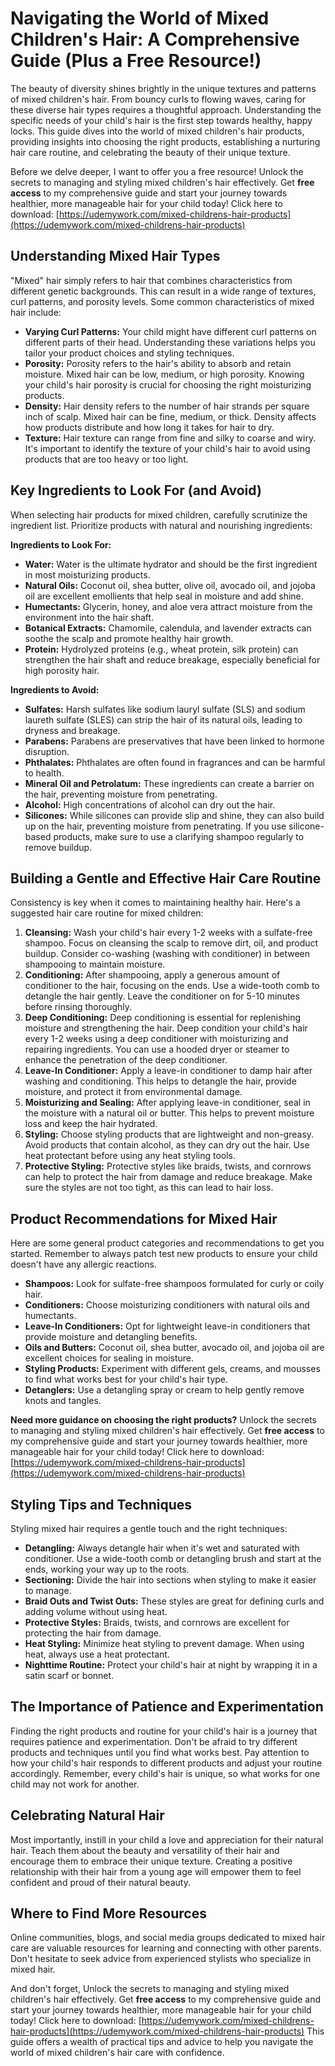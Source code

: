 # Navigating the World of Mixed Children's Hair: A Comprehensive Guide (Plus a Free Resource!)

The beauty of diversity shines brightly in the unique textures and patterns of mixed children's hair. From bouncy curls to flowing waves, caring for these diverse hair types requires a thoughtful approach. Understanding the specific needs of your child's hair is the first step towards healthy, happy locks. This guide dives into the world of mixed children's hair products, providing insights into choosing the right products, establishing a nurturing hair care routine, and celebrating the beauty of their unique texture.

Before we delve deeper, I want to offer you a free resource!  Unlock the secrets to managing and styling mixed children's hair effectively. Get **free access** to my comprehensive guide and start your journey towards healthier, more manageable hair for your child today! Click here to download: [https://udemywork.com/mixed-childrens-hair-products](https://udemywork.com/mixed-childrens-hair-products)

## Understanding Mixed Hair Types

"Mixed" hair simply refers to hair that combines characteristics from different genetic backgrounds. This can result in a wide range of textures, curl patterns, and porosity levels. Some common characteristics of mixed hair include:

*   **Varying Curl Patterns:** Your child might have different curl patterns on different parts of their head. Understanding these variations helps you tailor your product choices and styling techniques.
*   **Porosity:** Porosity refers to the hair's ability to absorb and retain moisture. Mixed hair can be low, medium, or high porosity. Knowing your child's hair porosity is crucial for choosing the right moisturizing products.
*   **Density:** Hair density refers to the number of hair strands per square inch of scalp. Mixed hair can be fine, medium, or thick. Density affects how products distribute and how long it takes for hair to dry.
*   **Texture:** Hair texture can range from fine and silky to coarse and wiry.  It's important to identify the texture of your child's hair to avoid using products that are too heavy or too light.

## Key Ingredients to Look For (and Avoid)

When selecting hair products for mixed children, carefully scrutinize the ingredient list. Prioritize products with natural and nourishing ingredients:

**Ingredients to Look For:**

*   **Water:**  Water is the ultimate hydrator and should be the first ingredient in most moisturizing products.
*   **Natural Oils:** Coconut oil, shea butter, olive oil, avocado oil, and jojoba oil are excellent emollients that help seal in moisture and add shine.
*   **Humectants:** Glycerin, honey, and aloe vera attract moisture from the environment into the hair shaft.
*   **Botanical Extracts:** Chamomile, calendula, and lavender extracts can soothe the scalp and promote healthy hair growth.
*   **Protein:** Hydrolyzed proteins (e.g., wheat protein, silk protein) can strengthen the hair shaft and reduce breakage, especially beneficial for high porosity hair.

**Ingredients to Avoid:**

*   **Sulfates:** Harsh sulfates like sodium lauryl sulfate (SLS) and sodium laureth sulfate (SLES) can strip the hair of its natural oils, leading to dryness and breakage.
*   **Parabens:** Parabens are preservatives that have been linked to hormone disruption.
*   **Phthalates:** Phthalates are often found in fragrances and can be harmful to health.
*   **Mineral Oil and Petrolatum:** These ingredients can create a barrier on the hair, preventing moisture from penetrating.
*   **Alcohol:**  High concentrations of alcohol can dry out the hair.
*   **Silicones:** While silicones can provide slip and shine, they can also build up on the hair, preventing moisture from penetrating. If you use silicone-based products, make sure to use a clarifying shampoo regularly to remove buildup.

## Building a Gentle and Effective Hair Care Routine

Consistency is key when it comes to maintaining healthy hair. Here's a suggested hair care routine for mixed children:

1.  **Cleansing:** Wash your child's hair every 1-2 weeks with a sulfate-free shampoo.  Focus on cleansing the scalp to remove dirt, oil, and product buildup. Consider co-washing (washing with conditioner) in between shampooing to maintain moisture.
2.  **Conditioning:** After shampooing, apply a generous amount of conditioner to the hair, focusing on the ends. Use a wide-tooth comb to detangle the hair gently. Leave the conditioner on for 5-10 minutes before rinsing thoroughly.
3.  **Deep Conditioning:** Deep conditioning is essential for replenishing moisture and strengthening the hair.  Deep condition your child's hair every 1-2 weeks using a deep conditioner with moisturizing and repairing ingredients. You can use a hooded dryer or steamer to enhance the penetration of the deep conditioner.
4.  **Leave-In Conditioner:** Apply a leave-in conditioner to damp hair after washing and conditioning. This helps to detangle the hair, provide moisture, and protect it from environmental damage.
5.  **Moisturizing and Sealing:** After applying leave-in conditioner, seal in the moisture with a natural oil or butter. This helps to prevent moisture loss and keep the hair hydrated.
6.  **Styling:** Choose styling products that are lightweight and non-greasy.  Avoid products that contain alcohol, as they can dry out the hair. Use heat protectant before using any heat styling tools.
7.  **Protective Styling:** Protective styles like braids, twists, and cornrows can help to protect the hair from damage and reduce breakage. Make sure the styles are not too tight, as this can lead to hair loss.

## Product Recommendations for Mixed Hair

Here are some general product categories and recommendations to get you started. Remember to always patch test new products to ensure your child doesn't have any allergic reactions.

*   **Shampoos:** Look for sulfate-free shampoos formulated for curly or coily hair.
*   **Conditioners:** Choose moisturizing conditioners with natural oils and humectants.
*   **Leave-In Conditioners:** Opt for lightweight leave-in conditioners that provide moisture and detangling benefits.
*   **Oils and Butters:** Coconut oil, shea butter, avocado oil, and jojoba oil are excellent choices for sealing in moisture.
*   **Styling Products:** Experiment with different gels, creams, and mousses to find what works best for your child's hair type.
*   **Detanglers:** Use a detangling spray or cream to help gently remove knots and tangles.

**Need more guidance on choosing the right products?**  Unlock the secrets to managing and styling mixed children's hair effectively. Get **free access** to my comprehensive guide and start your journey towards healthier, more manageable hair for your child today! Click here to download: [https://udemywork.com/mixed-childrens-hair-products](https://udemywork.com/mixed-childrens-hair-products)

## Styling Tips and Techniques

Styling mixed hair requires a gentle touch and the right techniques:

*   **Detangling:** Always detangle hair when it's wet and saturated with conditioner. Use a wide-tooth comb or detangling brush and start at the ends, working your way up to the roots.
*   **Sectioning:** Divide the hair into sections when styling to make it easier to manage.
*   **Braid Outs and Twist Outs:** These styles are great for defining curls and adding volume without using heat.
*   **Protective Styles:** Braids, twists, and cornrows are excellent for protecting the hair from damage.
*   **Heat Styling:** Minimize heat styling to prevent damage. When using heat, always use a heat protectant.
*   **Nighttime Routine:** Protect your child's hair at night by wrapping it in a satin scarf or bonnet.

## The Importance of Patience and Experimentation

Finding the right products and routine for your child's hair is a journey that requires patience and experimentation. Don't be afraid to try different products and techniques until you find what works best. Pay attention to how your child's hair responds to different products and adjust your routine accordingly. Remember, every child's hair is unique, so what works for one child may not work for another.

## Celebrating Natural Hair

Most importantly, instill in your child a love and appreciation for their natural hair. Teach them about the beauty and versatility of their hair and encourage them to embrace their unique texture. Creating a positive relationship with their hair from a young age will empower them to feel confident and proud of their natural beauty.

## Where to Find More Resources

Online communities, blogs, and social media groups dedicated to mixed hair care are valuable resources for learning and connecting with other parents.  Don't hesitate to seek advice from experienced stylists who specialize in mixed hair.

And don't forget,  Unlock the secrets to managing and styling mixed children's hair effectively. Get **free access** to my comprehensive guide and start your journey towards healthier, more manageable hair for your child today! Click here to download: [https://udemywork.com/mixed-childrens-hair-products](https://udemywork.com/mixed-childrens-hair-products) This guide offers a wealth of practical tips and advice to help you navigate the world of mixed children's hair care with confidence.
